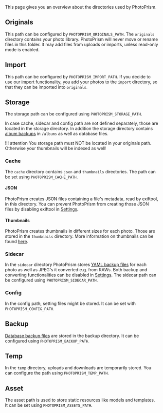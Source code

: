 This page gives you an overview about the directories used by PhotoPrism.

## Originals
This path can be configured by `PHOTOPRISM_ORIGINALS_PATH`.
The `originals` directory contains your photo library. PhotoPrism will never move or rename files in this folder. It may add files from uploads or imports, unless read-only mode is enabled.

## Import
This path can be configured by `PHOTOPRISM_IMPORT_PATH`.
If you decide to use our [import](../library/index.md) functionality,
you add your photos to the `import` directory, so that they can be imported into `originals`.

## Storage
The storage path can be configured using `PHOTOPRISM_STORAGE_PATH`.

In case cache, sidecar and config path are not defined separately, those are located in the storage directory.
In addition the storage directory contains [album backups](./backups.md#album-backups) in `/albums` as well as database files.

!!! attention
    You storage path must NOT be located in your originals path. Otherwise your thumbnails will be indexed as well!

### Cache
The `cache` directory contains `json` and `thumbnails` directories. 
The path can be set using `PHOTOPRISM_CACHE_PATH`.

#### JSON
PhotoPrism creates JSON files containing a file's metadata, read by exiftool, in this directory.
You can prevent PhotoPrism from creating those JSON files by disabling exiftool in [Settings](../settings/advanced.md).

#### Thumbnails
PhotoPrism creates thumbnails in different sizes for each photo. Those are stored in the `thumbnails` directory.
More information on thumbnails can be found [here](../settings/advanced.md#images).

### Sidecar
In the `sidecar` directory PhotoPrism stores [YAML backup files](./backups.md) for each photo as well as JPEG's it converted e.g. from RAWs.
Both backup and converting functionalities can be disabled in [Settings](../settings/advanced.md).
The sidecar path can be configured using `PHOTOPRISM_SIDECAR_PATH`.

### Config
In the config path, setting files might be stored. It can be set with `PHOTOPRISM_CONFIG_PATH`.

## Backup
[Database backup files](./backups.md#backup-command) are stored in the backup directory.
It can be configured using `PHOTOPRISM_BACKUP_PATH`.

## Temp
In the `temp` directory, uploads and downloads are temporarily stored. You can configure the path using `PHOTOPRISM_TEMP_PATH`.

## Asset
The asset path is used to store static resources like models and templates. It can be set using `PHOTOPRISM_ASSETS_PATH`.


